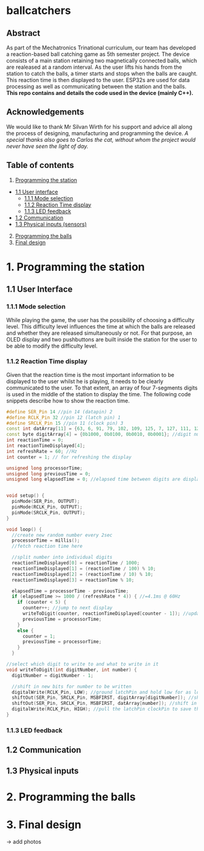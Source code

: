 # ballcatchers

## Abstract

As part of the Mechatronics Trinational curriculum, our team has developed a reaction-based ball catching game as 5th semester project. The device consists of a main station retaining two magnetically connected balls, which are realeased at a random interval. As the user lifts his hands from the station to catch the balls, a timer starts and stops when the balls are caught. This reaction time is then displayed to the user. ESP32s are used for data processing as well as communicating between the station and the balls.  
**This repo contains and details the code used in the device (mainly C++).**

## Acknowledgements
We would like to thank Mr Silvan Wirth for his support and advice all along the process of designing, manufacturing and programming the device.
*A special thanks also goes to Carlos the cat, without whom the project would never have seen the light of day.*

## Table of contents

1. [Programming the station](https://github.com/srkdt/ballcatchers#1-Programming-the-station)
  - [1.1 User interface](https://github.com/srkdt/ballcatchers#1-Programming-the-station/#11-Programming-the-interface)
    - [1.1.1 Mode selection](https://github.com/srkdt/ballcatchers#1-Programming-the-station/#111-Mode-selection)
    - [1.1.2 Reaction Time display](https://github.com/srkdt/ballcatchers#1-Programming-the-station/#112-Reaction-Time-display)
    - [1.1.3 LED feedback](https://github.com/srkdt/ballcatchers#1-Programming-the-station/#113-LED-feedback)
  - [1.2 Communication](https://github.com/srkdt/ballcatchers#1-Programming-the-station#12-Communication)
  - [1.3 Physical inputs (sensors)](https://github.com/srkdt/ballcatchers#1-Programming-the-station#13Physical-inputs-(sensors))
2. [Programming the balls](https://github.com/srkdt/ballcatchers#1-Programming-the-station#2-Programming-the-balls)
3. [Final design](https://github.com/srkdt/ballcatchers#1-Programming-the-station#3-Final-design)


# 1. Programming the station
## 1.1 User Interface
### 1.1.1 Mode selection
While playing the game, the user has the possibility of choosing a difficulty level. This difficulty level influences the time at which the balls are released and whether they are released simultaneously or not. For that purpose, an OLED display and two pushbuttons are built inside the station for the user to be able to modify the difficulty level. 

### 1.1.2 Reaction Time display
Given that the reaction time is the most important information to be displayed to the user whilst he is playing, it needs to be clearly communicated to the user. To that extent, an array of four 7-segments digits is used in the middle of the station to display the time. The following code snippets describe how to show the reaction time.

```C++
#define SER_Pin 14 //pin 14 (datapin) 2
#define RCLK_Pin 32 //pin 12 (latch pin) 1
#define SRCLK_Pin 15 //pin 11 (clock pin) 3
const int datArray[11] = {63, 6, 91, 79, 102, 109, 125, 7, 127, 111, 128};//base 10 representations of bits for 0,1,2,3,4,5,6,7,8,9,.
const byte digitArray[4] = {0b1000, 0b0100, 0b0010, 0b0001}; //digit number (first four bits in the bit shifter)
int reactionTime = 0;
int reactionTimeDisplayed[4];
int refreshRate = 60; //Hz
int counter = 1; // for refreshing the display

unsigned long processorTime;
unsigned long previousTime = 0;
unsigned long elapsedTime = 0; //elapsed time between digits are displayed


void setup() {
  pinMode(SER_Pin, OUTPUT);
  pinMode(RCLK_Pin, OUTPUT);
  pinMode(SRCLK_Pin, OUTPUT);
}

void loop() {
  //create new random number every 2sec
  processorTime = millis();
  //fetch reaction time here

  //split number into individual digits
  reactionTimeDisplayed[0] = reactionTime / 1000;
  reactionTimeDisplayed[1] = (reactionTime / 100) % 10;
  reactionTimeDisplayed[2] = (reactionTime / 10) % 10;
  reactionTimeDisplayed[3] = reactionTime % 10;

  elapsedTime = processorTime - previousTime;
  if (elapsedTime >= 1000 / (refreshRate * 4)) { //=4.1ms @ 60Hz
    if (counter < 5) {
      counter++; //jump to next display
      writeToDigit(counter, reactionTimeDisplayed[counter - 1]); //update display
      previousTime = processorTime;
    }
    else {
      counter = 1;
      previousTime = processorTime;
    }
  }

//select which digit to write to and what to write in it
void writeToDigit(int digitNumber, int number) {
  digitNumber = digitNumber - 1;

  //shift in new bits for number to be written
  digitalWrite(RCLK_Pin, LOW); //ground latchPin and hold low for as long as data is transmitted
  shiftOut(SER_Pin, SRCLK_Pin, MSBFIRST, digitArray[digitNumber]); //shift in which digit to write to
  shiftOut(SER_Pin, SRCLK_Pin, MSBFIRST, datArray[number]); //shift in the actual number
  digitalWrite(RCLK_Pin, HIGH); //pull the latchPin clockPin to save the data
}
```

### 1.1.3 LED feedback

## 1.2 Communication

## 1.3 Physical inputs

# 2. Programming the balls

# 3. Final design
-> add photos

